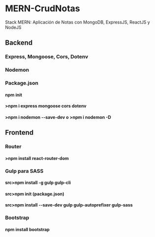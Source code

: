 # MERN-CrudNotas
Stack MERN: Aplicación de Notas con MongoDB, ExpressJS, ReactJS y NodeJS

## Backend

### Express, Mongoose, Cors, Dotenv
### Nodemon
### Package.json

#### npm init
#### >npm i express mongoose cors dotenv
#### >npm i nodemon --save-dev o >npm i nodemon -D

## Frontend

### Router
#### >npm install react-router-dom

### Gulp para SASS
#### src>npm install -g gulp gulp-cli 
#### src>npm init (package.json) 
#### src>npm install --save-dev gulp gulp-autoprefixer gulp-sass

### Bootstrap
#### npm install bootstrap